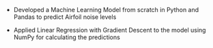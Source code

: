 - Developed a Machine Learning Model from scratch in Python and Pandas to predict Airfoil noise levels

- Applied Linear Regression with Gradient Descent to the model using NumPy for calculating the predictions
